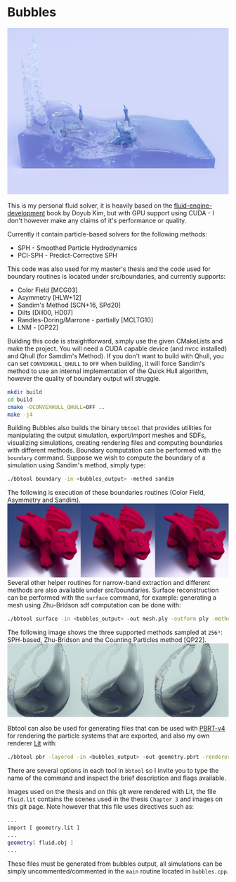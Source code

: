 # Bubbles

![Alt text](/images/fluid.png)

This is my personal fluid solver, it is heavily based on the [fluid-engine-development](https://fluidenginedevelopment.org/) book by Doyub Kim, but with GPU support using CUDA - I don't however make any claims of it's performance or quality.

Currently it contain particle-based solvers for the following methods:
* SPH - Smoothed Particle Hydrodynamics
* PCI-SPH - Predict-Corrective SPH

This code was also used for my master's thesis and the code used for boundary routines is located under src/boundaries, and currently supports:
* Color Field [MCG03]
* Asymmetry [HLW+12]
* Sandim's Method [SCN+16, SPd20]
* Dilts [Dill00, HD07]
* Randles-Doring/Marrone - partially [MCLTG10]
* LNM - [OP22]

Building this code is straightforward, simply use the given CMakeLists and make the project. You will need a CUDA capable device (and nvcc installed) and Qhull (for Samdim's Method). If you don't want to build with Qhull, you can set `CONVEXHULL_QHULL` to `OFF` when building, it will force Sandim's method to use an internal implementation of the Quick Hull algorithm, however the quality of boundary output will struggle.
```bash
mkdir build
cd build
cmake -DCONVEXHULL_QHULL=OFF ..
make -j4
```
Building Bubbles also builds the binary `bbtool` that provides utilities for manipulating the output simulation, export/import meshes and SDFs, visualizing simulations, creating rendering files and computing boundaries with different methods. Boundary computation can be performed with the `boundary` command. Suppose we wish to compute the boundary of a simulation using Sandim's method, simply type:
```bash
./bbtool boundary -in <bubbles_output> -method sandim
```
The following is execution of these boundaries routines (Color Field, Asymmetry and Sandim).
![Alt text](images/comps.png)
Several other helper routines for narrow-band extraction and different methods are also available under src/boundaries. Surface reconstruction can be performed with the `surface` command, for example: generating a mesh using Zhu-Bridson sdf computation can be done with:

```bash
./bbtool surface -in <bubbles_output> -out mesh.ply -outform ply -method zhu
```
The following image shows the three supported methods sampled at `256³`: SPH-based, Zhu-Bridson and the Counting Particles method [QP22].
![Alt text](images/surface.png)

Bbtool can also be used for generating files that can be used with [PBRT-v4](https://github.com/mmp/pbrt-v4) for rendering the particle systems that are exported, and also my own renderer [Lit](https://github.com/felpzOliveira/Lit) with:
```bash
./bbtool pbr -layered -in <bubbles_output> -out geometry.pbrt -renderer pbrt
```
There are several options in each tool in `bbtool` so I invite you to type the name of the command and inspect the brief description and flags available.

Images used on the thesis and on this git were rendered with Lit, the file `fluid.lit` contains the scenes used in the thesis `Chapter 3` and images on this git page. Note however that this file uses directives such as:
```bash
...
import [ geometry.lit ]
...
geometry[ fluid.obj ]
...
```
These files must be generated from bubbles output, all simulations can be simply uncommented/commented in the `main` routine located in `bubbles.cpp`.
